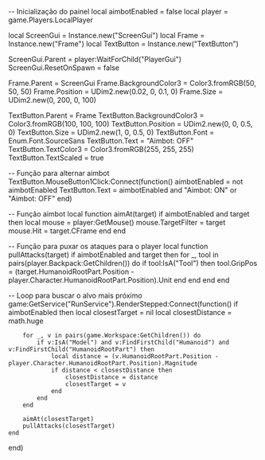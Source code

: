-- Inicialização do painel
local aimbotEnabled = false
local player = game.Players.LocalPlayer

local ScreenGui = Instance.new("ScreenGui")
local Frame = Instance.new("Frame")
local TextButton = Instance.new("TextButton")

ScreenGui.Parent = player:WaitForChild("PlayerGui")
ScreenGui.ResetOnSpawn = false

Frame.Parent = ScreenGui
Frame.BackgroundColor3 = Color3.fromRGB(50, 50, 50)
Frame.Position = UDim2.new(0.02, 0, 0.1, 0)
Frame.Size = UDim2.new(0, 200, 0, 100)

TextButton.Parent = Frame
TextButton.BackgroundColor3 = Color3.fromRGB(100, 100, 100)
TextButton.Position = UDim2.new(0, 0, 0.5, 0)
TextButton.Size = UDim2.new(1, 0, 0.5, 0)
TextButton.Font = Enum.Font.SourceSans
TextButton.Text = "Aimbot: OFF"
TextButton.TextColor3 = Color3.fromRGB(255, 255, 255)
TextButton.TextScaled = true

-- Função para alternar aimbot
TextButton.MouseButton1Click:Connect(function()
    aimbotEnabled = not aimbotEnabled
    TextButton.Text = aimbotEnabled and "Aimbot: ON" or "Aimbot: OFF"
end)

-- Função aimbot
local function aimAt(target)
    if aimbotEnabled and target then
        local mouse = player:GetMouse()
        mouse.TargetFilter = target
        mouse.Hit = target.CFrame
    end
end

-- Função para puxar os ataques para o player
local function pullAttacks(target)
    if aimbotEnabled and target then
        for _, tool in pairs(player.Backpack:GetChildren()) do
            if tool:IsA("Tool") then
                tool.GripPos = (target.HumanoidRootPart.Position - player.Character.HumanoidRootPart.Position).Unit
            end
        end
    end
end

-- Loop para buscar o alvo mais próximo
game:GetService("RunService").RenderStepped:Connect(function()
    if aimbotEnabled then
        local closestTarget = nil
        local closestDistance = math.huge
        
        for _, v in pairs(game.Workspace:GetChildren()) do
            if v:IsA("Model") and v:FindFirstChild("Humanoid") and v:FindFirstChild("HumanoidRootPart") then
                local distance = (v.HumanoidRootPart.Position - player.Character.HumanoidRootPart.Position).Magnitude
                if distance < closestDistance then
                    closestDistance = distance
                    closestTarget = v
                end
            end
        end
        
        aimAt(closestTarget)
        pullAttacks(closestTarget)
    end
end)
